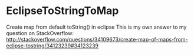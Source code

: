 # EclipseToStringToMap
Create map from default toString() in eclipse
This is my own answer to my question on StackOverflow: 
    http://stackoverflow.com/questions/34109673/create-map-of-maps-from-eclipse-tostring/34123239#34123239
